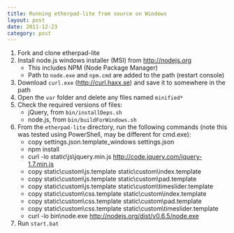 ```yaml
---
title: Running etherpad-lite from source on Windows 
layout: post
date: 2011-12-23
category: post
---
```


1. Fork and clone etherpad-lite
2. Install node.js windows installer (MSI) from http://nodejs.org
    - This includes NPM (Node Package Manager)
    - Path to `node.exe` and `npm.cmd` are added to the path (restart console)
3. Download `curl.exe` (http://curl.haxx.se) and save it to somewhere in the path
4. Open the `var` folder and delete any files named `minified*`
5. Check the required versions of files:
    - jQuery, from `bin/installDeps.sh`
    - node.js, from `bin/buildForWindows.sh`
6. From the `etherpad-lite` directory, run the following commands (note this was tested using PowerShell, may be different for cmd.exe): 
    - copy settings.json.template_windows settings.json
    - npm install
    - curl -lo static\js\jquery.min.js http://code.jquery.com/jquery-1.7.min.js
    - copy static\custom\js.template static\custom\index.template
    - copy static\custom\js.template static\custom\pad.template
    - copy static\custom\js.template static\custom\timeslider.template
    - copy static\custom\css.template static\custom\index.template
    - copy static\custom\css.template static\custom\pad.template
    - copy static\custom\css.template static\custom\timeslider.template
    - curl -lo bin\node.exe http://nodejs.org/dist/v0.6.5/node.exe
7. Run `start.bat`
